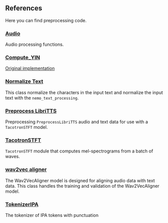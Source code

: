 ## References

Here you can find preprocessing code.

### [Audio](audio.md)

Audio processing functions.

### [Compute_YIN](./compute_yin.md)

[Original implementation](https://github.com/NVIDIA/mellotron/blob/master/yin.py)

### [Normalize Text](./normalize_text.md)

This class normalize the characters in the input text and normalize the input text with the `nemo_text_processing`.

### [Preprocess LibriTTS](./preprocess_libritts.md)

Preprocessing `PreprocessLibriTTS` audio and text data for use with a `TacotronSTFT` model.

### [TacotronSTFT](./tacotron_stft.md)

`TacotronSTFT` module that computes mel-spectrograms from a batch of waves.

### [wav2vec aligner](./wav2vec_aligner.md)

The Wav2VecAligner model is designed for aligning audio data with text data.
This class handles the training and validation of the Wav2VecAligner model.

### [TokenizerIPA](./tokenizer_ipa.md)

The tokenizer of IPA tokens with punctuation